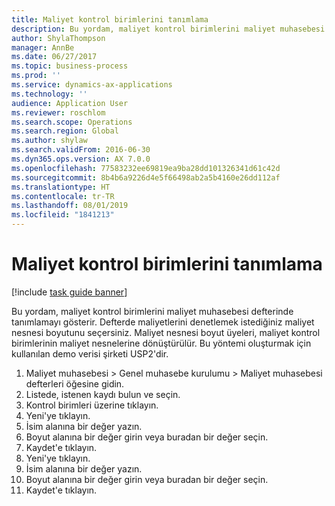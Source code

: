 ```yaml
---
title: Maliyet kontrol birimlerini tanımlama
description: Bu yordam, maliyet kontrol birimlerini maliyet muhasebesi defterinde tanımlamayı gösterir.
author: ShylaThompson
manager: AnnBe
ms.date: 06/27/2017
ms.topic: business-process
ms.prod: ''
ms.service: dynamics-ax-applications
ms.technology: ''
audience: Application User
ms.reviewer: roschlom
ms.search.scope: Operations
ms.search.region: Global
ms.author: shylaw
ms.search.validFrom: 2016-06-30
ms.dyn365.ops.version: AX 7.0.0
ms.openlocfilehash: 77583232ee69819ea9ba28dd101326341d61c42d
ms.sourcegitcommit: 8b4b6a9226d4e5f66498ab2a5b4160e26dd112af
ms.translationtype: HT
ms.contentlocale: tr-TR
ms.lasthandoff: 08/01/2019
ms.locfileid: "1841213"
---
```

# <a name="define-cost-control-units"></a>Maliyet kontrol birimlerini tanımlama

[!include [task guide banner](../../includes/task-guide-banner.md)]

Bu yordam, maliyet kontrol birimlerini maliyet muhasebesi defterinde tanımlamayı gösterir. Defterde maliyetlerini denetlemek istediğiniz maliyet nesnesi boyutunu seçersiniz. Maliyet nesnesi boyut üyeleri, maliyet kontrol birimlerinin maliyet nesnelerine dönüştürülür. Bu yöntemi oluşturmak için kullanılan demo verisi şirketi USP2'dir.

1. Maliyet muhasebesi > Genel muhasebe kurulumu > Maliyet muhasebesi defterleri öğesine gidin.
2. Listede, istenen kaydı bulun ve seçin.
3. Kontrol birimleri üzerine tıklayın.
4. Yeni'ye tıklayın.
5. İsim alanına bir değer yazın.
6. Boyut alanına bir değer girin veya buradan bir değer seçin.
7. Kaydet'e tıklayın.
8. Yeni'ye tıklayın.
9. İsim alanına bir değer yazın.
10. Boyut alanına bir değer girin veya buradan bir değer seçin.
11. Kaydet'e tıklayın.

